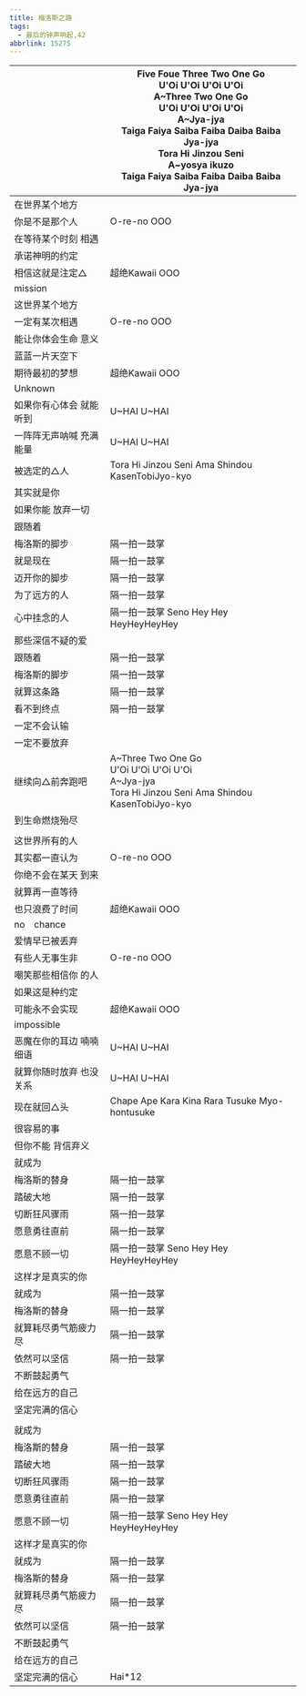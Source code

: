 ```yaml
---
title: 梅洛斯之路
tags:
  - 最后的钟声响起,42
abbrlink: 15275
---
```

|      |Five Foue Three Two One Go<br>U'Oi U'Oi U'Oi U'Oi<br>A~Three Two One Go<br>U'Oi U'Oi U'Oi U'Oi<br>A~Jya-jya<br>Taiga Faiya Saiba Faiba Daiba Baiba Jya-jya<br>Tora Hi Jinzou Seni<br>A~yosya ikuzo<br>Taiga Faiya Saiba Faiba Daiba Baiba Jya-jya|
|--|--|
|在世界某个地方|      |
|你是不是那个人|O-re-no OOO|
|在等待某个时刻 相遇|      |
|承诺神明的约定|      |
|相信这就是注定△|超绝Kawaii OOO|
|mission|      |
|这世界某个地方|      |
|一定有某次相遇|O-re-no OOO|
|能让你体会生命 意义|      |
|蓝蓝一片天空下|      |
|期待最初的梦想|超绝Kawaii OOO|
|Unknown|      |
|如果你有心体会 就能听到|U~HAI U~HAI|
|一阵阵无声呐喊 充满能量|U~HAI U~HAI|
|被选定的△人|Tora Hi Jinzou Seni Ama Shindou KasenTobiJyo-kyo|
|其实就是你|      |
|如果你能 放弃一切|      |
|跟随着|      |
|梅洛斯的脚步|隔一拍一鼓掌|
|就是现在|隔一拍一鼓掌|
|迈开你的脚步|隔一拍一鼓掌|
|为了远方的人|隔一拍一鼓掌|
|心中挂念的人|隔一拍一鼓掌 Seno Hey Hey HeyHeyHeyHey|
|那些深信不疑的爱|      |
|跟随着|隔一拍一鼓掌|
|梅洛斯的脚步|隔一拍一鼓掌|
|就算这条路|隔一拍一鼓掌|
|看不到终点|隔一拍一鼓掌|
|一定不会认输|      |
|一定不要放弃|      |
|继续向△前奔跑吧|A~Three Two One Go<br>U'Oi U'Oi U'Oi U'Oi<br>A~Jya-jya<br>Tora Hi Jinzou Seni Ama Shindou KasenTobiJyo-kyo|
|到生命燃烧殆尽|      |
|      |      |
|这世界所有的人|      |
|其实都一直认为|O-re-no OOO|
|你绝不会在某天 到来|      |
|就算再一直等待|      |
|也只浪费了时间|超绝Kawaii OOO|
|no　chance|      |
|爱情早已被丢弃|      |
|有些人无事生非|O-re-no OOO|
|嘲笑那些相信你 的人|      |
|如果这是种约定|      |
|可能永不会实现|超绝Kawaii OOO|
|impossible|      |
|恶魔在你的耳边 喃喃细语|U~HAI U~HAI|
|就算你随时放弃 也没关系|U~HAI U~HAI|
|现在就回△头|Chape Ape Kara Kina Rara Tusuke Myo-hontusuke|
|很容易的事|      |
|但你不能 背信弃义|      |
|就成为|      |
|梅洛斯的替身|隔一拍一鼓掌|
|踏破大地|隔一拍一鼓掌|
|切断狂风骤雨|隔一拍一鼓掌|
|愿意勇往直前|隔一拍一鼓掌|
|愿意不顾一切|隔一拍一鼓掌 Seno Hey Hey HeyHeyHeyHey|
|这样才是真实的你|      |
|就成为|隔一拍一鼓掌|
|梅洛斯的替身|隔一拍一鼓掌|
|就算耗尽勇气筋疲力尽|隔一拍一鼓掌|
|依然可以坚信|隔一拍一鼓掌|
|不断鼓起勇气|      |
|给在远方的自己|      |
|坚定完满的信心|      |
|      |      |
|就成为|      |
|梅洛斯的替身|隔一拍一鼓掌|
|踏破大地|隔一拍一鼓掌|
|切断狂风骤雨|隔一拍一鼓掌|
|愿意勇往直前|隔一拍一鼓掌|
|愿意不顾一切|隔一拍一鼓掌 Seno Hey Hey HeyHeyHeyHey|
|这样才是真实的你|      |
|就成为|隔一拍一鼓掌|
|梅洛斯的替身|隔一拍一鼓掌|
|就算耗尽勇气筋疲力尽|隔一拍一鼓掌|
|依然可以坚信|隔一拍一鼓掌|
|不断鼓起勇气|      |
|给在远方的自己|      |
|坚定完满的信心|Hai*12|